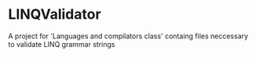 # LINQValidator
A project for 'Languages and compilators class' containg files neccessary to validate LINQ grammar strings
